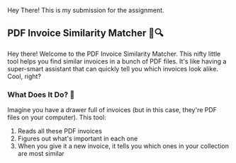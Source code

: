 Hey There! This is my submission for the assignment.


<h2>PDF Invoice Similarity Matcher 📄🔍</h2>
Hey there! Welcome to the PDF Invoice Similarity Matcher. This nifty little tool helps you find similar invoices in a bunch of PDF files. It's like having a super-smart assistant that can quickly tell you which invoices look alike. Cool, right?</break>

<h3>What Does It Do? 🤔</h3>
Imagine you have a drawer full of invoices (but in this case, they're PDF files on your computer). This tool:

1. Reads all these PDF invoices
2. Figures out what's important in each one
3. When you give it a new invoice, it tells you which ones in your collection are most similar

